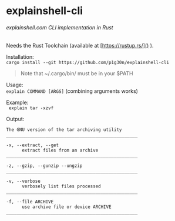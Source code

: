 explainshell-cli
========

###### explainshell.com CLI implementation in Rust

Needs the Rust Toolchain (available at [https://rustup.rs/]() ).

Installation:  
```cargo install --git https://github.com/p1g30n/explainshell-cli```  
> Note that ~/.cargo/bin/ must be in your $PATH

Usage:  
```explain COMMAND [ARGS]``` (combining arguments works)

Example:  
``` explain tar -xzvf```

Output:

```
The GNU version of the tar archiving utility
__________________________________________________

-x, --extract, --get
      extract files from an archive
__________________________________________________

-z, --gzip, --gunzip --ungzip
__________________________________________________

-v, --verbose
      verbosely list files processed
__________________________________________________

-f, --file ARCHIVE
      use archive file or device ARCHIVE
__________________________________________________
```